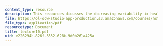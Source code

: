 ```yaml
---
content_type: resource
description: This resources dicusses the decreasing variability in health care.
file: https://ol-ocw-studio-app-production.s3.amazonaws.com/courses/hst-950j-medical-computing-spring-2003/e226294b826f363262809d0b261a425a_lecture10.pdf
file_type: application/pdf
resourcetype: Document
title: lecture10.pdf
uid: e226294b-826f-3632-6280-9d0b261a425a
---
```


